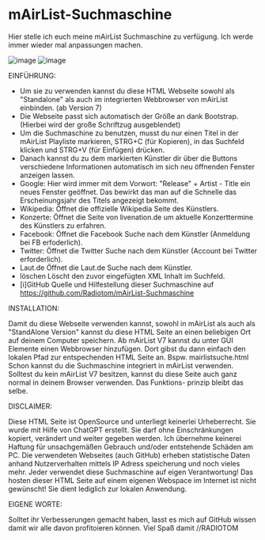 # mAirList-Suchmaschine
Hier stelle ich euch meine mAirList Suchmaschine zu verfügung. Ich werde immer wieder mal anpassungen machen. 

![image](https://user-images.githubusercontent.com/118381734/231513030-8f9c7c0b-2f51-4c83-a860-f4f4d9086769.png)
![image](https://user-images.githubusercontent.com/118381734/231514839-6c3d629e-4137-43c6-be91-e636913e8779.png)


EINFÜHRUNG:
- Um sie zu verwenden kannst du diese HTML Webseite sowohl als "Standalone" als auch im integrierten Webbrowser
  von mAirList einbinden. (ab Version 7)
- Die Webseite passt sich automatisch der Größe an dank Bootstrap. (Hierbei wird der große Schriftzug ausgeblendet)
- Um die Suchmaschine zu benutzen, musst du nur einen Titel in der mAirList Playliste markieren, STRG+C (für Kopieren),
  in das Suchfeld klicken und STRG+V (für Einfügen) drücken.
- Danach kannst du zu dem markierten Künstler dir über die Buttons verschiedene Informationen automatisch im sich neu öffnenden Fenster
  anzeigen lassen.
- Google: 		Hier wird immer mit dem Vorwort: "Release" + Artist - Title ein neues Fenster geöffnet. 
			Das bewirkt das man auf die Schnelle das Erscheinungsjahr des Titels angezeigt bekommt.
- Wikipedia: 	Öffnet die offizielle Wikipedia Seite des Künstlers.
- Konzerte:		Öffnet die Seite von livenation.de um aktuelle Konzerttermine des Künstlers zu erfahren.
- Facebook:		Öffnet die Facebook Suche nach dem Künstler (Anmeldung bei FB erfoderlich).
- Twitter:		Öffnet die Twitter Suche nach dem Künstler (Account bei Twitter erforderlich).
- Laut.de		Öffnet die Laut.de Suche nach dem Künstler.
- löschen		Löscht den zuvor eingefügten XML Inhalt im Suchfeld.
- [i]GitHub		Quelle und Hilfestellung dieser Suchmaschine auf https://github.com/Radiotom/mAirList-Suchmaschine
			
INSTALLATION:

Damit du diese Webseite verwenden kannst, sowohl in mAirList als auch als "StandAlone Version" kannst du diese HTML Seite
an einen beliebigen Ort auf deinem Computer speichern. Ab mAirList V7 kannst du unter GUI Elemente einen Webbrowser
hinzufügen. Dort gibst du dann einfach den lokalen Pfad zur entspechenden HTML Seite an. Bspw. mairlistsuche.html
Schon kannst du die Suchmaschine integriert in mAirList verwenden.
Solltest du kein mAirList V7 besitzen, kannst du diese Seite auch ganz normal in deinem Browser verwenden. Das Funktions-
prinzip bleibt das selbe.
		
DISCLAIMER:

Diese HTML Seite ist OpenSource und unterliegt keinerlei Urheberrecht. Sie wurde mit Hilfe von ChatGPT erstellt.
Sie darf ohne Einschränkungen kopiert, verändert und weiter gegeben werden. Ich übernehme keinerei Haftung für unsachgemäßen
Gebrauch und/oder entstehende Schäden am PC. Die verwendeten Webseites (auch GitHub) erheben statistische Daten anhand
Nutzerverhalten mittels IP Adress speicherung und noch vieles mehr. Jeder verwendet diese Suchmaschine auf eigen Verantwortung!
Das hosten dieser HTML Seite auf einem eigenen Webspace im Internet ist nicht gewünscht! Sie dient lediglich zur lokalen Anwendung.

EIGENE WORTE:

Solltet ihr Verbesserungen gemacht haben, lasst es mich auf GitHub wissen damit wir alle davon profitoieren können. 
Viel Spaß damit	//RADIOTOM	
